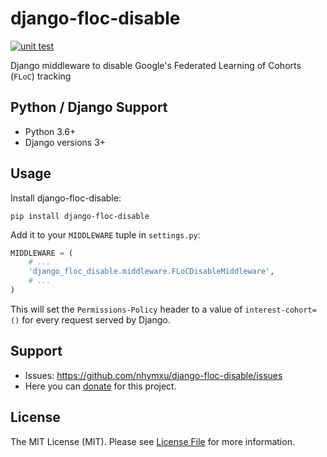 # django-floc-disable

[![unit test](https://github.com/nhymxu/django-floc-disable/actions/workflows/test-python.yml/badge.svg?branch=main)](https://github.com/nhymxu/django-floc-disable/actions/workflows/test-python.yml)

Django middleware to disable Google's Federated Learning of Cohorts (`FLoC`) tracking

## Python / Django Support

- Python 3.6+
- Django versions 3+

## Usage

Install django-floc-disable:

```shell
pip install django-floc-disable
```

Add it to your `MIDDLEWARE` tuple in `settings.py`:

```python
MIDDLEWARE = (
    # ...
    'django_floc_disable.middleware.FLoCDisableMiddleware',
    # ...
)
```

This will set the `Permissions-Policy` header to a value of
`interest-cohort=()` for every request served by Django.

## Support

* Issues: <https://github.com/nhymxu/django-floc-disable/issues>
* Here you can [donate](https://dungnt.net/donate.html) for this project.

## License

The MIT License (MIT). Please see [License File](LICENSE.txt) for more information.
